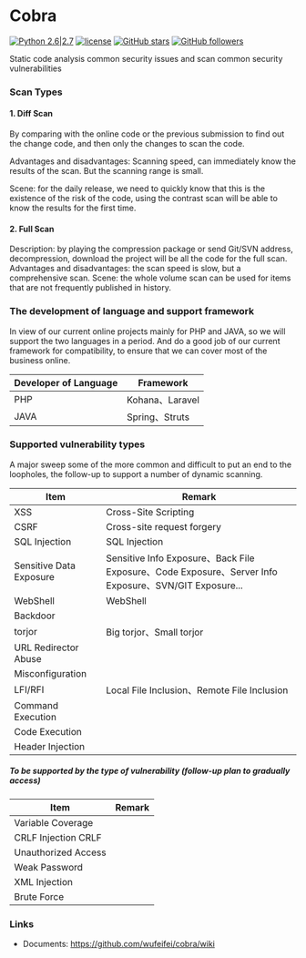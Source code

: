 # Cobra
 [![Python 2.6|2.7](https://img.shields.io/badge/python-2.6|2.7-yellow.svg)](https://www.python.org/) [![license](https://img.shields.io/github/license/mashape/apistatus.svg?maxAge=2592000)](https://opensource.org/licenses/MIT)
 [![GitHub stars](https://img.shields.io/github/stars/wufeifei/cobra.svg?style=social&label=Star&maxAge=2592000)](https://github.com/wufeifei/cobra)
 [![GitHub followers](https://img.shields.io/github/followers/wufeifei.svg?style=social&label=Follow&maxAge=2592000)](https://github.com/wufeifei)

Static code analysis common security issues and scan common security vulnerabilities

### Scan Types

#### 1. Diff Scan

By comparing with the online code or the previous submission to find out the change code, and then only the changes to scan the code.

Advantages and disadvantages: 
Scanning speed, can immediately know the results of the scan. But the scanning range is small.

Scene: 
for the daily release, we need to quickly know that this is the existence of the risk of the code, using the contrast scan will be able to know the results for the first time.

#### 2. Full Scan
Description: by playing the compression package or send Git/SVN address, decompression, download the project will be all the code for the full scan.
Advantages and disadvantages: the scan speed is slow, but a comprehensive scan.
Scene: the whole volume scan can be used for items that are not frequently published in history.

### The development of language and support framework
In view of our current online projects mainly for PHP and JAVA, so we will support the two languages in a period.
And do a good job of our current framework for compatibility, to ensure that we can cover most of the business online.

Developer of Language|Framework
--- | ---
PHP|	Kohana、Laravel
JAVA|	Spring、Struts

### Supported vulnerability types
A major sweep some of the more common and difficult to put an end to the loopholes, the follow-up to support a number of dynamic scanning.

Item | Remark
--- | ---
XSS	|Cross-Site Scripting
CSRF|	Cross-site request forgery
SQL Injection|	SQL Injection
Sensitive Data Exposure|Sensitive Info Exposure、Back File Exposure、Code Exposure、Server Info Exposure、SVN/GIT Exposure...
WebShell	|WebShell
Backdoor | 
torjor|	Big torjor、Small torjor
URL Redirector Abuse	|
Misconfiguration|
LFI/RFI|	Local File Inclusion、Remote File Inclusion
Command Execution|
Code Execution|
Header Injection|

##### To be supported by the type of vulnerability (follow-up plan to gradually access)
Item|Remark
--- | ---
Variable Coverage	|
CRLF Injection CRLF|
Unauthorized Access|
Weak Password	|
XML Injection	|
Brute Force	|


### Links
- Documents: https://github.com/wufeifei/cobra/wiki
